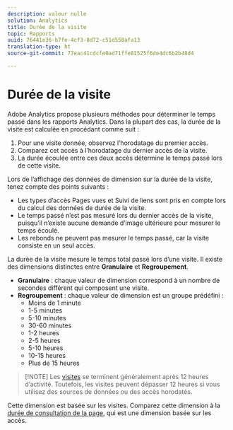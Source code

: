 ```yaml
---
description: valeur nulle
solution: Analytics
title: Durée de la visite
topic: Rapports
uuid: 76441e36-b7fe-4cf3-8d72-c51d558afa13
translation-type: ht
source-git-commit: 77eac41cdcfe0ad71ffe81525f6de4dc6b2b48d4

---
```



# Durée de la visite

Adobe Analytics propose plusieurs méthodes pour déterminer le temps passé dans les rapports Analytics. Dans la plupart des cas, la durée de la visite est calculée en procédant comme suit :

1. Pour une visite donnée, observez l’horodatage du premier accès.
2. Comparez cet accès à l’horodatage du dernier accès de la visite.
3. La durée écoulée entre ces deux accès détermine le temps passé lors de cette visite.

Lors de l’affichage des données de dimension sur la durée de la visite, tenez compte des points suivants :

* Les types d’accès Pages vues et Suivi de liens sont pris en compte lors du calcul des données de durée de la visite.
* Le temps passé n’est pas mesuré lors du dernier accès de la visite, puisqu’il n’existe aucune demande d’image ultérieure pour mesurer le temps écoulé.
* Les rebonds ne peuvent pas mesurer le temps passé, car la visite consiste en un seul accès.

La durée de la visite mesure le temps total passé lors d’une visite. Il existe des dimensions distinctes entre **Granulaire** et **Regroupement**.

* **Granulaire** : chaque valeur de dimension correspond à un nombre de secondes différent qui composent une visite.
* **Regroupement** : chaque valeur de dimension est un groupe prédéfini :
   * Moins de 1 minute
   * 1-5 minutes
   * 5-10 minutes
   * 30-60 minutes
   * 1-2 heures
   * 2-5 heures
   * 5-10 heures
   * 10-15 heures
   * Plus de 15 heures

> [!NOTE] Les [visites](../c-metrics/metrics-visit.md) se terminent généralement après 12 heures d’activité. Toutefois, les visites peuvent dépasser 12 heures si vous utilisez des sources de données ou des accès horodatés.

Cette dimension est basée sur les visites. Comparez cette dimension à la [durée de consultation de la page](reports-time-spent-on-page.md), qui est une dimension basée sur les accès.
